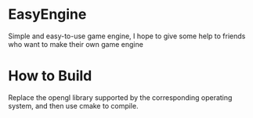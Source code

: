 # EasyEngine
Simple and easy-to-use game engine, I hope to give some help to friends who want to make their own game engine  
  
# How to Build
Replace the opengl library supported by the corresponding operating system, and then use cmake to compile.